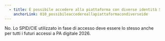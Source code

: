 ```yaml
---
  - title: È possibile accedere alla piattaforma con diverse identità SPID/CIE?
    anchorLink: 010_possibileaccedereallapiattaformacondiverseide
---
```


No. Lo SPID/CIE utilizzato in fase di accesso deve essere lo stesso anche per tutti i futuri accessi a PA digitale 2026.